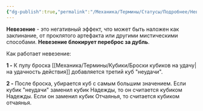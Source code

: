 ```yaml
---
{"dg-publish":true,"permalink":"/Механика/Термины/Статусы/Подробнее/Невезение/","noteIcon":"","created":"2025-10-12T10:43:46.367+03:00","updated":"2025-09-24T18:19:45.660+03:00"}
---
```




**Невезение** - это негативный эффект, что может быть наложен как заклинание, от проклятого артефакта или другими мистическими способами.  **Невезение блокирует переброс за дубль**.

Как работает невезение:

**1 -** К пулу броска [[Механика/Термины/Кубики/Броски кубиков на удачу\|на удачность действия]] добавляется третий куб "неудачи". 

**2 -** После броска, убирается куб с самым большим значением. Если кубик "неудачи" заменил кубик Надежды, то он считается кубиком Надежды. Если он заменил кубик Отчаянья, то считается кубиком отчаянья. 
